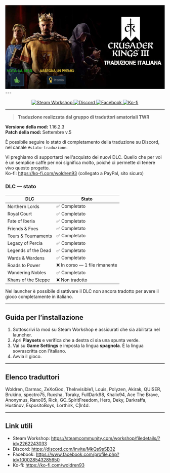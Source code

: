 <img src="asset/banner.jpeg" alt="CK3 banner" width="800">
---

<p align="center">
  <a href="https://steamcommunity.com/workshop/filedetails/?id=2262243033">
    <img alt="Steam Workshop" src="https://img.shields.io/badge/Steam_Workshop-Subscribe-1b2838?style=for-the-badge&logo=steam&logoColor=white">
  </a>
  <a href="https://discord.com/invite/MkQs9sSB32">
    <img alt="Discord" src="https://img.shields.io/badge/Discord-Join-5865F2?style=for-the-badge&logo=discord&logoColor=white">
  </a>
  <a href="https://www.facebook.com/profile.php?id=100028543285650">
    <img alt="Facebook" src="https://img.shields.io/badge/Facebook-Follow-1877F2?style=for-the-badge&logo=facebook&logoColor=white">
  </a>
  <a href="https://ko-fi.com/woldren93">
    <img alt="Ko-fi" src="https://img.shields.io/badge/Support_on-Ko--fi-FF5E5B?style=for-the-badge&logo=kofi&logoColor=white">
  </a>
</p>

---

> **Traduzione realizzata dal gruppo di traduttori amatoriali TWR**

**Versione della mod:** 1.16.2.3  
**Patch della mod:** Settembre v.5

È possibile seguire lo stato di completamento della traduzione su Discord, nel canale `#stato-traduzione`.

Vi preghiamo di supportarci nell'acquisto dei nuovi DLC. Quello che per voi è un semplice caffè per noi significa molto, poiché ci permette di tenere vivo questo progetto.  
Ko-fi: <https://ko-fi.com/woldren93> (collegato a PayPal, sito sicuro)

### DLC — stato
| DLC                         | Stato                             |
|-----------------------------|-----------------------------------|
| Northern Lords              | ✅ Completato                     |
| Royal Court                 | ✅ Completato                     |
| Fate of Iberia              | ✅ Completato                     |
| Friends & Foes              | ✅ Completato                     |
| Tours & Tournaments         | ✅ Completato                     |
| Legacy of Percia            | ✅ Completato                     |
| Legends of the Dead         | ✅ Completato                     |
| Wards & Wardens             | ✅ Completato                     |
| Roads to Power              | ❌ In corso — 1 file rimanente    |
| Wandering Nobles            | ✅ Completato                     |
| Khans of the Steppe         | ❌ Non tradotto                   |

Nel launcher è possibile disattivare il DLC non ancora tradotto per avere il gioco completamente in italiano.

---

## Guida per l’installazione
1. Sottoscrivi la mod su Steam Workshop e assicurati che sia abilitata nel launcher.  
2. Apri **Playsets** e verifica che a destra ci sia una spunta verde.  
3. Vai su **Game Settings** e imposta la lingua **spagnola**. È la lingua sovrascritta con l’italiano.  
4. Avvia il gioco.

---

## Elenco traduttori
Woldren, Darmac, ZeXoGod, TheInvisible1, Louis, Polyzen, Akirak, QUISER, Brukino, spectro75, Ruxsha, Toraky, FullDark98, Khalix94, Ace The Brave, Anonymus, Rano05, Rick, GC_SpiritFreedom, Hero, Deky, Darkraffa, Hustinov, EspositoBoys, Lorthirk, C\|lr4d.

---

## Link utili
- Steam Workshop: <https://steamcommunity.com/workshop/filedetails/?id=2262243033>  
- Discord: <https://discord.com/invite/MkQs9sSB32>  
- Facebook: <https://www.facebook.com/profile.php?id=100028543285650>  
- Ko-fi: <https://ko-fi.com/woldren93>



